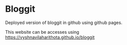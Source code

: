 # Bloggit

Deployed version of bloggit in github using github pages.

This website can be accesses using https://vyshnavilaharithota.github.io/bloggit
